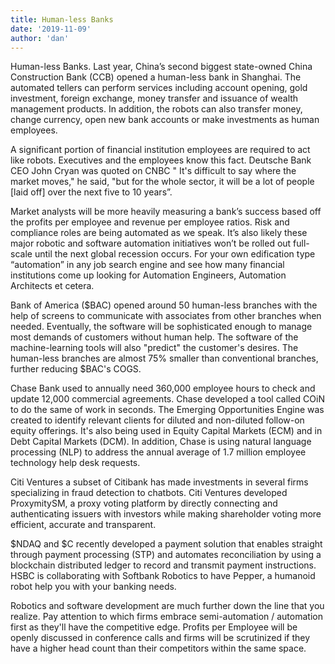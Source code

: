 ```yaml
---
title: Human-less Banks
date: '2019-11-09'
author: 'dan'
---
```


Human-less Banks.   Last year, China’s second biggest state-owned China Construction Bank (CCB) opened a human-less bank in Shanghai. The automated tellers can perform services including account opening, gold investment, foreign exchange, money transfer and issuance of wealth management products.  In addition, the robots can also transfer money, change currency, open new bank accounts or make investments as human employees.

A significant portion of financial institution employees are required to act like robots. Executives and the employees know this fact.  Deutsche Bank CEO John Cryan was quoted on CNBC " It's difficult to say where the market moves," he said, "but for the whole sector, it will be a lot of people [laid off] over the next five to 10 years”.

Market analysts will be more heavily measuring a bank’s success based off the profits per employee and revenue per employee ratios. Risk and compliance roles are being automated as we speak.  It’s also likely these major robotic and software automation initiatives won’t be rolled out full-scale until the next global recession occurs.  For your own edification type “automation” in any job search engine and see how many financial institutions come up looking for Automation Engineers, Automation Architects et cetera.

Bank of America ($BAC) opened around 50 human-less branches with the help of screens to communicate with associates from other branches when needed.  Eventually, the software will be sophisticated enough to manage most demands of customers without human help.  The software of the machine-learning tools will also "predict" the customer's desires.  The human-less branches are almost 75% smaller than conventional branches, further reducing $BAC's COGS.

Chase Bank used to annually need 360,000 employee hours to check and update 12,000 commercial agreements.  Chase developed a tool called COiN to do the same of work in seconds.  The Emerging Opportunities Engine was created to identify relevant clients for diluted and non-diluted follow-on equity offerings.  It's also being used in Equity Capital Markets (ECM) and in Debt Capital Markets (DCM). In addition, Chase is using natural language processing (NLP) to address the annual average of 1.7 million employee technology help desk requests.

Citi Ventures a subset of Citibank has made investments in several firms specializing in fraud detection to chatbots. Citi Ventures developed ProxymitySM, a proxy voting platform by directly connecting and authenticating issuers with investors while making shareholder voting more efficient, accurate and transparent.

$NDAQ and $C recently developed a payment solution that enables straight through payment processing (STP) and automates reconciliation by using a blockchain distributed ledger to record and transmit payment instructions. 
HSBC is collaborating with Softbank Robotics to have Pepper, a humanoid robot help you with your banking needs. 
 
Robotics and software development are much further down the line that you realize. Pay attention to which firms embrace semi-automation / automation first as they'll have the competitive edge.
Profits per Employee will be openly discussed in conference calls and firms will be scrutinized if they have a higher head count than their competitors within the same space.
